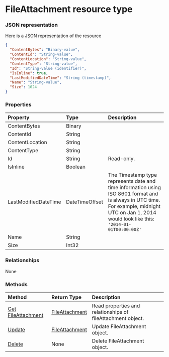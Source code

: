 # FileAttachment resource type



### JSON representation

Here is a JSON representation of the resource

<!-- {
  "blockType": "resource",
  "optionalProperties": [

  ],
  "@odata.type": "microsoft.graph.fileattachment"
}-->

```json
{
  "ContentBytes": "Binary-value",
  "ContentId": "String-value",
  "ContentLocation": "String-value",
  "ContentType": "String-value",
  "Id": "String-value (identifier)",
  "IsInline": true,
  "LastModifiedDateTime": "String (timestamp)",
  "Name": "String-value",
  "Size": 1024
}

```
### Properties
| Property	   | Type	|Description|
|:---------------|:--------|:----------|
|ContentBytes|Binary||
|ContentId|String||
|ContentLocation|String||
|ContentType|String||
|Id|String| Read-only.|
|IsInline|Boolean||
|LastModifiedDateTime|DateTimeOffset|The Timestamp type represents date and time information using ISO 8601 format and is always in UTC time. For example, midnight UTC on Jan 1, 2014 would look like this: `'2014-01-01T00:00:00Z'`|
|Name|String||
|Size|Int32||

### Relationships
None


### Methods

| Method		   | Return Type	|Description|
|:---------------|:--------|:----------|
|[Get FileAttachment](../api/fileattachment_get.md) | [FileAttachment](fileattachment.md) |Read properties and relationships of fileAttachment object.|
|[Update](../api/fileattachment_update.md) | [FileAttachment](fileattachment.md)	|Update FileAttachment object. |
|[Delete](../api/fileattachment_delete.md) | None |Delete FileAttachment object. |

<!-- uuid: cfe36506-792b-4056-b896-443ba1deaf72
2015-10-25 11:57:35 UTC -->
<!-- {
  "type": "#page.annotation",
  "description": "FileAttachment resource",
  "keywords": "",
  "section": "documentation",
  "tocPath": ""
}-->
